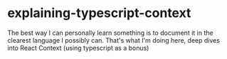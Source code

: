 # explaining-typescript-context
The best way I can personally learn something is to document it in the clearest language I possibly can. That's what I'm doing here, deep dives into React Context (using typescript as a bonus)
